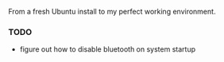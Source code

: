 From a fresh Ubuntu install to my perfect working environment.

### TODO 

* figure out how to disable bluetooth on system startup